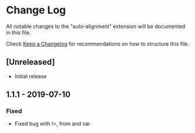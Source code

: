 # Change Log

All notable changes to the "auto-alignment" extension will be documented in this file.

Check [Keep a Changelog](http://keepachangelog.com/) for recommendations on how to structure this file.

## [Unreleased]

- Initial release

## 1.1.1 - 2019-07-10

### Fixed

 - Fixed bug with !=, from and var